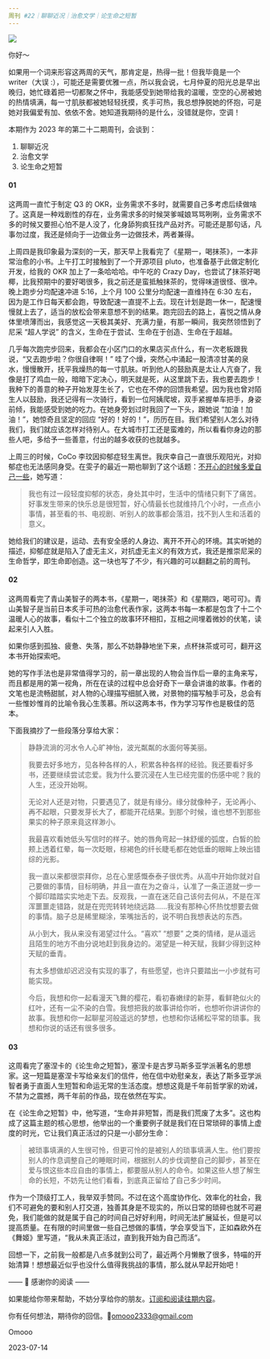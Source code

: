 ```yaml
---
周刊 #22｜聊聊近况｜治愈文学｜论生命之短暂
---
```


![](https://s2.loli.net/2023/07/14/YeWTfnbstwO1JpP.jpg)

你好～

如果用一个词来形容这两周的天气，那肯定是，热得一批！但我毕竟是一个 writer（大误 :），可能还是需要优雅一点，所以我会说，七月仲夏的阳光总是早出晚归，她忙碌着把一切都聚之怀中，我能感受到她带给我的温暖，空空的心房被她的热情填满，每一寸肌肤都被她轻轻抚摸，炙手可热，我总想挣脱她的怀抱，可是她对我偏爱有加、依依不舍。她知道我期待的是什么，没错就是你，空调！

本期作为 2023 年的第二十二期周刊，会谈到：

1. 聊聊近况
1. 治愈文学
1. 论生命之短暂

#### 01

这两周一直忙于制定 Q3 的 OKR，业务需求不多时，就需要自己多考虑后续做啥了。这真是一种戏剧性的存在，业务需求多的时候哭爹喊娘骂骂咧咧，业务需求不多的时候又要担心怕不是人没了，化身舔狗疯狂找产品对齐。可能还是那句话，凡事勿过度，我还是倾向于一边做业务一边做技术，两者兼得。

上周四是我印象最为深刻的一天，那天早上我看完了《星期一，喝抹茶》，一本非常治愈的小书。上午打工时接触到了一个开源项目 pluto，也准备基于此做定制化开发，给我的 OKR 加上了一条哈哈哈。中午吃的 Crazy Day，也尝试了抹茶好喝椰，比我预期中的要好喝很多，我之前还是蛮抵触抹茶的，觉得味道很怪、很冲。晚上跑步分均配速冲进 5:16，上个月 100 公里分均配速一直维持在 6:30 左右，因为是工作日每天都会跑，导致配速一直提不上去。现在计划是跑一休一，配速慢慢就上去了，适当的放松会带来意想不到的结果。跑完回去的路上，喜悦之情从身体里喷薄而出，我感觉这一天极其美好、充满力量，有那一瞬间，我突然领悟到了尼采 “超人学说” 的含义，生命在于尝试、生命在于创造、生命在于超越。

几乎每次跑完步回来，我都会在小区门口的水果店买点什么，有一次老板跟我说，“又去跑步啦？你很自律啊！” 哇了个燥，突然心中涌起一股清凉甘美的泉水，慢慢散开，抚平我燥热的每一寸肌肤。听到他人的鼓励真是太让人亢奋了，我像是打了鸡血一般，暗暗下定决心，明天就是死，从这里跳下去，我也要去跑步！我种下的善意的种子开始发芽生长了，它也在不停的回馈我希望。因为我也曾对陌生人以鼓励，我还记得有一次骑行，看到一位阿姨爬坡，双手紧握单车把手，身姿前倾，我能感受到她的吃力。在她身旁划过时我回了一下头，跟她说 “加油！加油！”，她惊奇且坚定的回应 “好的！好的！”，历历在目。我们希望别人怎么对待我们，我们就应该怎样对待别人。在大城市打工还是蛮难的，所以看看你身边的那些人吧，多给予一些善意，付出的越多收获的也就越多。

上周三的时候，CoCo 李玟因抑郁症轻生离世。我庆幸自己一直很乐观阳光，对抑郁症也无法感同身受。在雯子的最近一期也聊到了这个话题：[不开心的时候多爱自己一些](https://220525.zhubai.love/posts/2291294809757155328)，她写道：

> 我也有过一段轻度抑郁的状态，身处其中时，生活中的情绪只剩下了痛苦。好事发生带来的快乐总是很短暂，好心情最长也就维持几个小时，一点点小事情，甚至看的书、电视剧、听别人的故事都会落泪，找不到人生和活着的意义。

她给我们的建议是，运动、去有安全感的人身边、离开不开心的环境。其实听她的描述，抑郁症就是陷入了虚无主义，对抗虚无主义的有效方式，我还是推崇尼采的生命哲学，即生命即创造。这一块也写了不少，有兴趣的可以翻翻之前的周刊。

#### 02

这两周看完了青山美智子的两本书，《星期一，喝抹茶》和《星期四，喝可可》。青山美智子是当前日本炙手可热的治愈代表作家，这两本书每一本都是包含了十二个温暖人心的故事，看似十二个独立的故事环环相扣，互相之间埋着微妙的伏笔，读起来引人入胜。

如果你感到孤独、疲惫、失落，那么不妨静静地坐下来，点杯抹茶或可可，翻开这本书开始探索吧。

她的写作手法也是非常值得学习的，前一章出现的人物会当作后一章的主角来写，而且都是用的第一视角，所在在读的过程中总会好奇下一章会讲谁的故事。作者的文笔也是流畅甜腻，对人物的心理描写细腻入微，对景物的描写触手可及，总会有一些惟妙惟肖的比喻令我心生羡慕。所以这两本书，作为学习写作也是极佳的范本。

下面我摘抄了一些段落分享给大家：

> 静静流淌的河水令人心旷神怡，波光粼粼的水面何等美丽。
>
> 我要去好多地方，见各种各样的人，积累各种各样的经验。我还要看好多书，还要继续尝试恋爱。我为什么要沉浸在人生已经完蛋的伤感中呢？我的人生，还没开始啊。
>
> 无论对人还是对物，只要遇见了，就是有缘分。缘分就像种子，无论再小、再不起眼，只要发芽长大了，都能开花结果。到那个时候，谁也想不到那些果实的种子原来竟这样渺小。
>
> 我最喜欢看她低头写信时的样子。她的唇角弯起一抹舒缓的弧度，白皙的脸颊上透着红晕，每一次眨眼，棕褐色的纤长睫毛都在她低垂的眼眸上映出错综的光影。
>
> 我一直以来都很崇拜你，总在心里感慨泰泰子很优秀。从高中开始你就对自己要做的事情，目标明确，并且一直在为之奋斗，认准了一条正道就一步一个脚印踏踏实实地走下去。反观我，一直在迷茫自己该何去何从，不是在浑浑噩噩走错路，就是在兜兜转转地绕远路……我没有那种心怀热忱想要去做的事情。脑子总是稀里糊涂，笨嘴拙舌的，说不明白我想表达的东西。
>
> 从小到大，我从来没有渴望过什么。“喜欢” “想要” 之类的情绪，是从遥远且陌生的地方不由分说地赶到我身边的。渴望是一种天赋，我鲜少得到这种天赋的垂青。
>
> 有太多想做却迟迟没有实现的事了，有些愿望，也许只要踏出一小步就有可能实现。
>
> 今后，我想和你一起看漫天飞舞的樱花，看初春嫩绿的新芽，看鲜艳似火的红叶，还有一尘不染的白雪。我想把我的故事讲给你听，也想听你讲讲你的故事。我想和你一起聊星河般遥远的梦想，也想和你话稀松平常的琐事。我想和你说的话还有很多很多。

#### 03

这周看完了塞涅卡的《论生命之短暂》，塞涅卡是古罗马斯多亚学派著名的思想家。这一短篇是塞涅卡写给亲友们的信件，他在信中劝慰亲友，表达了斯多亚学派智者勇于直面人生短暂和命运无常的生活态度。想想这竟是千年前哲学家的劝诫，不禁为之震撼，两千年前的作品，现在依然在写实。

在《论生命之短暂》中，他写道，“生命并非短暂，而是我们荒废了太多”。这也构成了这篇主题的核心思想，他举出的一个重要例子就是我们在日常琐碎的事情上虚度的时光，它让我们真正活过的只是一小部分生命：

> 被琐事填满的人生很可怜，但更可怜的是被别人的琐事填满人生。他们要按别人的作息调整自己的睡眠时间，根据别人的步伐调整自己的脚步，甚至在爱与恨这些本应自由的事情上，都要服从别人的命令。如果这些人想了解生命的长短，不妨先让他们看看，到底真正留给了自己多少时间。

作为一个顶级打工人，我举双手赞同。不过在这个高度协作化、效率化的社会，我们不可避免的要和别人打交道，独善其身是不现实的，所以日常的琐碎也就不可避免，我们能做的就是属于自己的时间自己好好利用，时间无法扩展延长，但是可以提高质量。在有限的时间里做一些自己想做的事情，学会享受当下，正如森欧外在《舞姬》里写道，“我从未真正活过，直到我开始为自己而活”。

回想一下，之前我一般都是八点多就到公司了，最近两个月懒散了很多，特喵的开始清算！想想最近似乎也没什么值得我挑战的事情，那么就从早起开始吧！



—— 💌 感谢你的阅读 ——

如果能给你带来帮助，不妨分享给你的朋友。[订阅和阅读往期内容](https://omooo-android.zhubai.love/)。

你有任何想法，期待你的回信。📮[omooo2333@gmail.com](mailto:omooo2333@gmail.com)

Omooo

2023-07-14